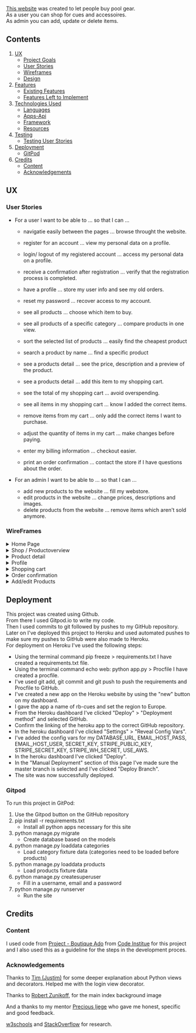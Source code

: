 [This website](https://rb-cues.herokuapp.com//) was created to let people buy pool gear.<br>
As a user you can shop for cues and accessoires.<br>
As admin you can add, update or delete items.<br>


## Contents
1. [UX](#UX)
     - [Project Goals](#project-goals)
     - [User Stories](#user-stories)
     - [Wireframes](#wireframes)
     - [Design](#design)
2. [Features](#features)
    - [Existing Features](#existing-features)
    - [Features Left to Implement](#features-left-to-implement)
3. [Technologies Used](#technologies-used)
    - [Languages](#languages)
    - [Apps-Api](#apps-api)
    - [Framework](#framework)
    - [Resources](#resources)
4. [Testing](#testing)
    - [Testing User Stories](#testing-user-stories)
5. [Deployment](#deployment)
    - [GitPod](#gitpod)
6. [Credits](#credits)
    - [Content](#content)
    - [Acknowledgements](#acknowledgements)

## UX

### User Stories

* For a user I want to be able to ... so that I can ...
    * navigatie easily between the pages ... browse throught the website.
    * register for an account ... view my personal data on a profile.
    * login/ logout of my registered account ... access my personal data on a profile.
    * receive a confirmation after registration ... verify that the registration process is completed.
    * have a profile ... store my user info and see my old orders.
    * reset my password ... recover access to my account.

    * see all products ... choose which item to buy.
    * see all products of a specific category ... compare products in one view.
    * sort the selected list of products ... easily find the cheapest product
    * search a product by name ... find a specific product

    * see a products detail ... see the price, description and a preview of the product.
    * see a products detail ... add this item to my shopping cart.
    * see the total of my shopping cart ... avoid overspending.
    
    * see all items in my shopping cart ... know I added the correct items.
    * remove items from my cart ... only add the correct items I want to purchase.
    * adjust the quantity of items in my cart ... make changes before paying.
    * enter my billing information ... checkout easier.
    * print an order confirmation ... contact the store if I have questions about the order.

* For an admin I want to be able to ... so that I can ...
    * add new products to the website ... fill my webstore.
    * edit products in the website ... change prices, descriptions and images.
    * delete products from the website ... remove items which aren't sold anymore.

### WireFrames

<details>
<summary>Home Page</summary>
<br>

![Home Page](https://github.com/VolkovBos/rb-cues/blob/master/wireframes/Homepage.png?raw=true)

</details>

<details>
<summary>Shop / Productoverview</summary>
<br>

![Shop](https://github.com/VolkovBos/rb-cues/blob/master/wireframes/Shop.png?raw=true)

</details>

<details>
<summary>Product detail</summary>
<br>

![Product Page](https://github.com/VolkovBos/rb-cues/blob/master/wireframes/Product.png?raw=true)

</details>

<details>
<summary>Profile</summary>
<br>

![Profile Page](https://github.com/VolkovBos/rb-cues/blob/master/wireframes/Profile.png?raw=true)

</details>

<details>
<summary>Shopping cart</summary>
<br>

![Shopping Cart](https://github.com/VolkovBos/rb-cues/blob/master/wireframes/Shopping_cart.png?raw=true)

</details>

<details>
<summary>Order confirmation</summary>
<br>

![Order](https://github.com/VolkovBos/rb-cues/blob/master/wireframes/Order.png?raw=true)

</details>

</details>

<details>
<summary>Add/edit Products</summary>
<br>

![Add](https://github.com/VolkovBos/rb-cues/blob/master/wireframes/Add.png?raw=true)

![Edit](https://github.com/VolkovBos/rb-cues/blob/master/wireframes/Edit.png?raw=true)

</details>


## Deployment
This project was created using Github.<br>
From there I used Gitpod.io to write my code.<br>
Then I used commits to git followed by pushes to my GitHub repository.<br>
Later on I've deployed this project to Heroku and used automated pushes to make sure my pushes to GitHub were also made to Heroku.<br>
For deployment on Heroku I've used the following steps:
* Using the terminal command pip freeze > requirements.txt I have created a requirements.txt file.
* Using the terminal command echo web: python app.py > Procfile I have created a procfile.
* I've used git add, git commit and git push to push the requirements and Procfile to GitHub.
* I've created a new app on the Heroku website by using the "new" button on my dashboard.
* I gave the app a name of rb-cues and set the region to Europe.
* From the Heroku dashboard I've clicked "Deploy" > "Deployment method" and selected GitHub.
* Confirm the linking of the heroku app to the correct GitHub repository.
* In the heroku dashboard I've clicked "Settings" > "Reveal Config Vars".
* I've added the config vars for my DATABASE_URL, EMAIL_HOST_PASS, EMAIL_HOST_USER, SECRET_KEY, STRIPE_PUBLIC_KEY, STRIPE_SECRET_KEY, STRIPE_WH_SECRET, USE_AWS.
* In the heroku dashboard I've clicked "Deploy".
* In the "Manual Deployment" section of this page I've made sure the master branch is selected and I've clicked "Deploy Branch".
* The site was now successfully deployed.

### Gitpod
To run this project in GitPod:
1) Use the Gitpod button on the GitHub repository
2) pip install -r requirements.txt
    - Install all python apps necessary for this site
3) python manage.py migrate
    - Create database based on the models
4) python manage.py loaddata categories
    - Load category fixture data (categories need to be loaded before products)
5) python manage.py loaddata products
     - Load products fixture data
6) python manage.py createsuperuser
    - Fill in a username, email and a password
7) python manage.py runserver
    - Run the site


## Credits
### Content
I used code from [Project - Boutique Ado](https://courses.codeinstitute.net/courses/course-v1:CodeInstitute+FSF_102+Q1_2020/courseware/4201818c00aa4ba3a0dae243725f6e32/d3188bf68530497aa5fba55d07a9d7d7/?activate_block_id=block-v1%3ACodeInstitute%2BFSF_102%2BQ1_2020%2Btype%40sequential%2Bblock%40d3188bf68530497aa5fba55d07a9d7d7) from [Code Institue](https://github.com/Code-Institute-Org) for this project and I also used this as a guideline for the steps in the development proces.

### Acknowledgements
Thanks to [Tim (Justim)](https://github.com/justim) for some deeper explanation about Python views and decorators. Helped me with the login view decorator.

Thanks to [Robert Zunikoff](https://unsplash.com/@rzunikoff), for the main index background image

And a thanks to my mentor [Precious Ijege](https://www.linkedin.com/in/precious-ijege-908a00168/) who gave me honest, specific and good feedback.

[w3schools](https://www.w3schools.com/) and [StackOverflow](https://stackoverflow.com/) for research.